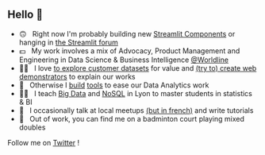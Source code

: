 ## Hello :wave:

* 🙃 &nbsp; Right now I'm probably building new [Streamlit Components](https://github.com/andfanilo/streamlit-d3-demo) or hanging in [the Streamlit forum](https://discuss.streamlit.io/)
* 💵 &nbsp; My work involves a mix of Advocacy, Product Management and Engineering in Data Science & Business Intelligence [@Worldline](https://worldline.com/)
* 🧑‍💻 &nbsp; I love [to explore customer datasets](https://github.com/andfanilo/ieee-fraud-detection) for value and [(try to) create web demonstrators](https://andfanilo.github.io/quickdraw-minigame) to explain our works
* 🔧 &nbsp; Otherwise I [build](https://github.com/andfanilo/cookiecutter-kaggle) [tools](https://github.com/andfanilo/fastapi-vue-crud) to ease our Data Analytics work
* 🧑‍🎓 &nbsp; I teach [Big Data](https://github.com/andfanilo/pyspark-tutorial) and [NoSQL](https://github.com/andfanilo/vagrant-nosql-python) in Lyon to master students in statistics & BI
* 👥 &nbsp; I occasionally talk at local meetups [(but in french)](https://www.youtube.com/watch?v=iwdHFssqtIM) and write tutorials
* 🏸 &nbsp; Out of work, you can find me on a badminton court playing mixed doubles

Follow me on [Twitter](https://twitter.com/andfanilo) !
